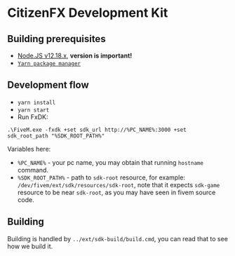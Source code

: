 # CitizenFX Development Kit

## Building prerequisites

 - [Node.JS v12.18.x](https://nodejs.org/), **version is important!**
 - [`Yarn package manager`](https://classic.yarnpkg.com/en/docs/install#windows-stable)


## Development flow

 - `yarn install`
 - `yarn start`
 - Run FxDK:
 ```
 .\FiveM.exe -fxdk +set sdk_url http://%PC_NAME%:3000 +set sdk_root_path "%SDK_ROOT_PATH%"
 ```
 Variables here:
  - `%PC_NAME%` - your pc name, you may obtain that running `hostname` command.
  - `%SDK_ROOT_PATH%` - path to `sdk-root` resource, for example: `/dev/fivem/ext/sdk/resources/sdk-root`,
    note that it expects `sdk-game` resource to be near `sdk-root`, as you may have seen in fivem source code.

## Building

Building is handled by `../ext/sdk-build/build.cmd`, you can read that to see how we build it.
